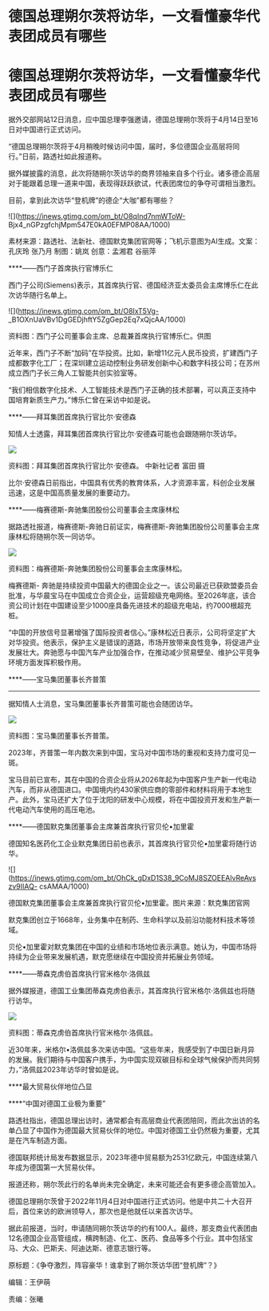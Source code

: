 # 德国总理朔尔茨将访华，一文看懂豪华代表团成员有哪些

# 德国总理朔尔茨将访华，一文看懂豪华代表团成员有哪些

据外交部网站12日消息，应中国总理李强邀请，德国总理朔尔茨将于4月14日至16日对中国进行正式访问。

“德国总理朔尔茨将于4月稍晚时候访问中国，届时，多位德国企业高层将同行。”日前，路透社如此报道称。

据外媒披露的消息，此次将随朔尔茨访华的商界领袖来自多个行业。诸多德企高层对于能跟着总理一道来中国，表现得跃跃欲试，代表团席位的争夺可谓相当激烈。

目前，拿到此次访华“登机牌”的德企“大咖”都有哪些？

![](https://inews.gtimg.com/om_bt/O8qInd7nmWToW-
Bjx4_nGPzgfchjMpm547E0kA0EFMP08AA/1000)

素材来源：路透社、法新社、德国默克集团官网等；飞机示意图为AI生成。文案：孔庆玲 张乃月 制图：姚岚 创意：孟湘君 谷丽萍

****——西门子首席执行官博乐仁

西门子公司(Siemens)表示，其首席执行官、德国经济亚太委员会主席博乐仁在此次访华随行名单上。

![](https://inews.gtimg.com/om_bt/O8IxT5Vg-
_B1OXnUaVBv1DgGEDjhftY5ZgGep2Eq7xQjcAA/1000)

资料图：西门子公司董事会主席、总裁兼首席执行官博乐仁。供图

近年来，西门子不断“加码”在华投资。比如，新增11亿元人民币投资，扩建西门子成都数字化工厂；在深圳建立运动控制业务研发创新中心和数字科技公司；在苏州成立西门子长三角人工智能共创实验室等。

“我们相信数字化技术、人工智能技术是西门子正确的技术部署，可以真正支持中国培育新质生产力。”博乐仁曾在采访中如是说。

****——拜耳集团首席执行官比尔·安德森

知情人士透露，拜耳集团首席执行官比尔·安德森可能也会跟随朔尔茨访华。

![](https://inews.gtimg.com/om_bt/O-VgoHDxOJPKC3kvmVUYDQG9a5k4ACIz_fSw732Mc7CtkAA/1000)

资料图：拜耳集团首席执行官比尔·安德森。 中新社记者 富田 摄

比尔·安德森日前指出，中国具有优秀的教育体系，人才资源丰富，科创企业发展迅速，这是中国高质量发展的重要动力。

****——梅赛德斯-奔驰集团股份公司董事会主席康林松

据路透社报道，梅赛德斯-奔驰日前证实，梅赛德斯-奔驰集团股份公司董事会主席康林松将随朔尔茨一同访华。

![](https://inews.gtimg.com/om_bt/On0Q1Gcwjwq3kpkbVQ5HIYUL3oW8ZWaNXyI7bZXHgy5-UAA/1000)

资料图：梅赛德斯-奔驰集团股份公司董事会主席康林松。

梅赛德斯-
奔驰是持续投资中国最大的德国企业之一。该公司最近已获欧盟委员会批准，与华晨宝马在中国成立合资企业，运营超级充电网络。至2026年底，该合资公司计划在中国建设至少1000座具备先进技术的超级充电站，约7000根超充桩。

“中国的开放信号显著增强了国际投资者信心。”康林松近日表示，公司将坚定扩大对华投资。他表示，保护主义是错误的道路，市场开放带来良性竞争，将促进产业发展壮大。奔驰愿与中国汽车产业加强合作，在推动减少贸易壁垒、维护公平竞争环境方面发挥积极作用。

****——宝马集团董事长齐普策

****

据知情人士消息，宝马集团董事长齐普策可能也会随团访华。

![](https://inews.gtimg.com/om_bt/O5geeEfZIIsDwQ5xDJ9MtqpWs5AGlcxzuT7TKZwxYQRKgAA/1000)

资料图：宝马集团董事长齐普策。

2023年，齐普策一年内数次来到中国，宝马对中国市场的重视和支持力度可见一斑。

宝马目前已宣布，其在中国的合资企业将从2026年起为中国客户生产新一代电动汽车，而非从德国进口。中国境内约430家供应商的零部件和材料将用于本地生产。此外，宝马还扩大了位于沈阳的研发中心规模，将在中国投资开发和生产新一代电动汽车使用的高压电池。

****——德国默克集团董事会主席兼首席执行官贝伦•加里霍

德国知名医药化工企业默克集团日前也表示，其首席执行官贝伦•加里霍将随行访华。

![](https://inews.gtimg.com/om_bt/OhCk_gDxD1S38_9CoMJ8SZOEEAlvReAvszv9IIAQ-
csAMAA/1000)

德国默克集团董事会主席兼首席执行官贝伦•加里霍。图片来源：默克集团官网

默克集团创立于1668年，业务集中在制药、生命科学以及前沿功能材料技术等领域。

贝伦•加里霍对默克集团在中国的业绩和市场地位表示满意。她认为，中国市场将持续为企业带来发展机遇，默克愿继续在中国投资并拓展业务领域。

****——蒂森克虏伯首席执行官米格尔·洛佩兹

据外媒报道，德国工业集团蒂森克虏伯表示，其首席执行官米格尔·洛佩兹也将随行访华。

![](https://inews.gtimg.com/om_bt/OZdXB2r5CFUxzlAxWA5VhVAUQvQnvnihx0TOn8rTZGsuIAA/1000)

资料图：蒂森克虏伯首席执行官米格尔·洛佩兹。

近30年来，米格尔•洛佩兹多次来访中国。“这些年来，我感受到了中国日新月异的发展。我们期待与中国客户携手，为中国实现双碳目标和全球气候保护而共同努力，”洛佩兹2023年访华时曾如是说。

****最大贸易伙伴地位凸显

****“中国对德国工业极为重要”

路透社指出，德国总理出访时，通常都会有高层商业代表团陪同，而此次出访的名单凸显了中国作为德国最大贸易伙伴的地位。中国对德国工业仍然极为重要，尤其是在汽车制造方面。

德国联邦统计局发布数据显示，2023年德中贸易额为2531亿欧元，中国连续第八年成为德国第一大贸易伙伴。

报道还称，朔尔茨此行的名单尚未完全确定，未来可能还会有更多德企高管加入。

德国总理朔尔茨曾于2022年11月4日对中国进行正式访问。他是中共二十大召开后，首位来访的欧洲领导人，那次也是他就任以来首次访华。

据此前报道，当时，申请随同朔尔茨访华的约有100人。最终，那支商业代表团由12名德国企业高管组成，横跨制造、化工、医药、食品等多个行业。其中包括宝马、大众、巴斯夫、阿迪达斯、德意志银行等。

原标题：《争夺激烈，阵容豪华！谁拿到了朔尔茨访华团“登机牌”？》

编辑：王伊萌

责编：张曦

